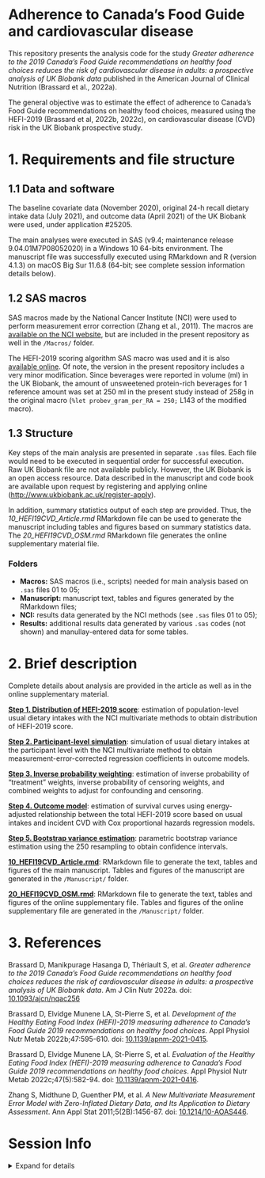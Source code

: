 Adherence to Canada’s Food Guide and cardiovascular disease
================

This repository presents the analysis code for the study *Greater
adherence to the 2019 Canada’s Food Guide recommendations on healthy
food choices reduces the risk of cardiovascular disease in adults: a
prospective analysis of UK Biobank data* published in the American
Journal of Clinical Nutrition (Brassard et al., 2022a).

The general objective was to estimate the effect of adherence to
Canada’s Food Guide recommendations on healthy food choices, measured
using the HEFI-2019 (Brassard et al, 2022b, 2022c), on cardiovascular
disease (CVD) risk in the UK Biobank prospective study.

# 1. Requirements and file structure

## 1.1 Data and software

The baseline covariate data (November 2020), original 24-h recall
dietary intake data (July 2021), and outcome data (April 2021) of the UK
Biobank were used, under application \#25205.

The main analyses were executed in SAS (v9.4; maintenance release
9.04.01M7P08052020) in a Windows 10 64-bits environment. The manuscript
file was successfully executed using RMarkdown and R (version 4.1.3) on
macOS Big Sur 11.6.8 (64-bit; see complete session information details
below).

## 1.2 SAS macros

SAS macros made by the National Cancer Institute (NCI) were used to
perform measurement error correction (Zhang et al., 2011). The macros
are [available on the NCI
website](https://prevention.cancer.gov/research-groups/biometry/measurement-error-impact/software-measurement-error/several-regularly-consumed-or-0),
but are included in the present repository as well in the `/Macros/`
folder.

The HEFI-2019 scoring algorithm SAS macro was used and it is also
[available online](https://github.com/didierbrassard/hefi2019). Of note,
the version in the present repository includes a very minor
modification. Since beverages were reported in volume (ml) in the UK
Biobank, the amount of unsweetened protein-rich beverages for 1
reference amount was set at 250 ml in the present study instead of 258g
in the original macro (`%let probev_gram_per_RA = 250;` L143 of the
modified macro).

## 1.3 Structure

Key steps of the main analysis are presented in separate `.sas` files.
Each file would need to be executed in sequential order for successful
execution. Raw UK Biobank file are not available publicly. However, the
UK Biobank is an open access resource. Data described in the manuscript
and code book are available upon request by registering and applying
online (<http://www.ukbiobank.ac.uk/register-apply>).

In addition, summary statistics output of each step are provided. Thus,
the *10_HEFI19CVD_Article.rmd* RMarkdown file can be used to generate
the manuscript including tables and figures based on summary statistics
data. The *20_HEFI19CVD_OSM.rmd* RMarkdown file generates the online
supplementary material file.

### Folders

-   **Macros:** SAS macros (i.e., scripts) needed for main analysis
    based on `.sas` files 01 to 05;
-   **Manuscript:** manuscript text, tables and figures generated by the
    RMarkdown files;
-   **NCI:** results data generated by the NCI methods (see `.sas` files
    01 to 05);
-   **Results:** additional results data generated by various `.sas`
    codes (not shown) and manullay-entered data for some tables.

# 2. Brief description

Complete details about analysis are provided in the article as well as
in the online supplementary material.

**[Step 1. Distribution of HEFI-2019
score](01_HEFI19CVD_Usual_intake_distribution.sas)**: estimation of
population-level usual dietary intakes with the NCI multivariate methods
to obtain distribution of HEFI-2019 score.

**[Step 2. Participant-level
simulation](02_HEFI19CVD_Usual_intake_simulation.sas)**: simulation of
usual dietary intakes at the participant level with the NCI multivariate
method to obtain measurement-error-corrected regression coefficients in
outcome models.

**[Step 3. Inverse probability
weighting](03_HEFI19CVD_Inverse_probability_weighting.sas)**: estimation
of inverse probability of “treatment” weights, inverse probability of
censoring weights, and combined weights to adjust for confounding and
censoring.

**[Step 4. Outcome model](04_HEFI19CVD_Outcome_model.sas)**: estimation
of survival curves using energy-adjusted relationship between the total
HEFI-2019 score based on usual intakes and incident CVD with Cox
proportional hazards regression models.

**[Step 5. Bootstrap variance
estimation](05_HEFI19CVD_Bootstrap_variance.sas)**: parametric bootstrap
variance estimation using the 250 resampling to obtain confidence
intervals.

**[10_HEFI19CVD_Article.rmd](10_HEFI19CVD_Article.rmd)**: RMarkdown file
to generate the text, tables and figures of the main manuscript. Tables
and figures of the manuscript are generated in the `/Manuscript/`
folder.

**[20_HEFI19CVD_OSM.rmd](20_HEFI19CVD_OSM.rmd)**: RMarkdown file to
generate the text, tables and figures of the online supplementary file.
Tables and figures of the online supplementary file are generated in the
`/Manuscript/` folder.

# 3. References

Brassard D, Manikpurage Hasanga D, Thériault S, et al. *Greater
adherence to the 2019 Canada’s Food Guide recommendations on healthy
food choices reduces the risk of cardiovascular disease in adults: a
prospective analysis of UK Biobank data*. Am J Clin Nutr 2022a. doi:
[10.1093/ajcn/nqac256](https://doi.org/10.1093/ajcn/nqac256)

Brassard D, Elvidge Munene LA, St-Pierre S, et al. *Development of the
Healthy Eating Food Index (HEFI)-2019 measuring adherence to Canada’s
Food Guide 2019 recommendations on healthy food choices*. Appl Physiol
Nutr Metab 2022b;47:595-610. doi:
[10.1139/apnm-2021-0415](https://doi.org/10.1139/apnm-2021-0415).

Brassard D, Elvidge Munene LA, St-Pierre S, et al. *Evaluation of the
Healthy Eating Food Index (HEFI)-2019 measuring adherence to Canada’s
Food Guide 2019 recommendations on healthy food choices*. Appl Physiol
Nutr Metab 2022c;47(5):582-94. doi:
[10.1139/apnm-2021-0416](https://doi.org/10.1139/apnm-2021-0416).

Zhang S, Midthune D, Guenther PM, et al. *A New Multivariate Measurement
Error Model with Zero-Inflated Dietary Data, and Its Application to
Dietary Assessment*. Ann Appl Stat 2011;5(2B):1456-87. doi:
[10.1214/10-AOAS446](https://doi.org/10.1214/10-AOAS446).

# Session Info

<details>
<summary>
Expand for details
</summary>

    ## [1] "2022-09-19 10:54:22 EDT"

    ## R version 4.1.3 (2022-03-10)
    ## Platform: x86_64-apple-darwin17.0 (64-bit)
    ## Running under: macOS Big Sur/Monterey 10.16
    ## 
    ## Matrix products: default
    ## BLAS:   /Library/Frameworks/R.framework/Versions/4.1/Resources/lib/libRblas.0.dylib
    ## LAPACK: /Library/Frameworks/R.framework/Versions/4.1/Resources/lib/libRlapack.dylib
    ## 
    ## locale:
    ## [1] en_CA.UTF-8/en_CA.UTF-8/en_CA.UTF-8/C/en_CA.UTF-8/en_CA.UTF-8
    ## 
    ## attached base packages:
    ## [1] stats     graphics  grDevices utils     datasets  methods   base     
    ## 
    ## loaded via a namespace (and not attached):
    ##  [1] compiler_4.1.3  magrittr_2.0.3  fastmap_1.1.0   cli_3.3.0      
    ##  [5] tools_4.1.3     htmltools_0.5.3 rstudioapi_0.14 yaml_2.3.5     
    ##  [9] stringi_1.7.8   rmarkdown_2.16  knitr_1.40      stringr_1.4.1  
    ## [13] xfun_0.32       digest_0.6.29   rlang_1.0.4     evaluate_0.16

</details>
